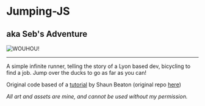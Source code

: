 # Jumping-JS 
## aka Seb's Adventure
![WOUHOU!](https://i.imgur.com/2GzErVe.gif)
***

A simple infinite runner, telling the story of a Lyon based dev, bicycling to find a job. Jump over the ducks to go as far as you can!

Original code based of a [tutorial](https://www.youtube.com/c/KnifeCircus) by Shaun Beaton (original repo [here](https://github.com/Beat0154/easiest-game-ever))

*All art and assets are mine, and cannot be used without my permission.*
